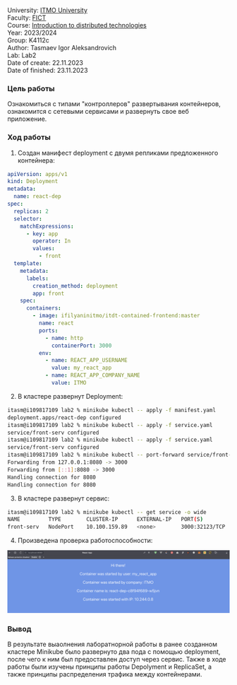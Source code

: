 University: [ITMO University](https://itmo.ru/ru/)  
Faculty: [FICT](https://fict.itmo.ru)  
Course: [Introduction to distributed technologies](https://github.com/itmo-ict-faculty/introduction-to-distributed-technologies)  
Year: 2023/2024  
Group: K4112c  
Author: Tasmaev Igor Aleksandrovich  
Lab: Lab2  
Date of create: 22.11.2023  
Date of finished: 23.11.2023

### Цель работы

Ознакомиться с типами "контроллеров" развертывания контейнеров, ознакомится с сетевыми сервисами и развернуть свое веб приложение.

### Ход работы

1. Создан манифест deployment с двумя репликами предложенного контейнера:

```yaml
apiVersion: apps/v1
kind: Deployment
metadata:
  name: react-dep
spec:
  replicas: 2
  selector:
    matchExpressions:
      - key: app
        operator: In
        values:
          - front
  template:
    metadata:
      labels:
        creation_method: deployment
        app: front
    spec:
      containers:
        - image: ifilyaninitmo/itdt-contained-frontend:master
          name: react
          ports:
            - name: http
              containerPort: 3000
          env:
            - name: REACT_APP_USERNAME
              value: my_react_app
            - name: REACT_APP_COMPANY_NAME
              value: ITMO
```

2. В кластере развернут Deployment:
   
```bash
itasm@i109817109 lab2 % minikube kubectl -- apply -f manifest.yaml       
deployment.apps/react-dep configured
itasm@i109817109 lab2 % minikube kubectl -- apply -f service.yaml
service/front-serv configured
itasm@i109817109 lab2 % minikube kubectl -- apply -f service.yaml
service/front-serv configured
itasm@i109817109 lab2 % minikube kubectl -- port-forward service/front-serv 8080:3000
Forwarding from 127.0.0.1:8080 -> 3000
Forwarding from [::1]:8080 -> 3000
Handling connection for 8080
Handling connection for 8080
```

3. В кластере развернут сервис: 

```bash
itasm@i109817109 lab2 % minikube kubectl -- get service -o wide
NAME         TYPE        CLUSTER-IP      EXTERNAL-IP   PORT(S)          AGE   SELECTOR
front-serv   NodePort    10.100.159.89   <none>        3000:32123/TCP   17m   app=front
```

4. Произведена проверка работоспособности:

![vault](img1.png)


### Вывод

В результате выаолнения лаборатнорной работы в ранее созданном кластере Minikube было развернуто два пода с помощью deployment, после чего к ним был предоставлен доступ через сервис. Также в ходе работы были изучены принципы работы Depolyment и ReplicaSet, а также принципы распределения трафика между контейнерами.